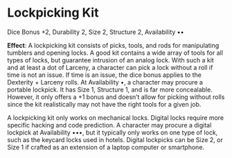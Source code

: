 # Lockpicking Kit

Dice Bonus +2, Durability 2, Size 2, Structure 2, Availability ••

**Effect**: A lockpicking kit consists of picks, tools, and rods
for manipulating tumblers and opening locks. A good kit contains a wide array of tools for all types of locks, but guarantee intrusion of an analog lock. With such a kit and at least a
dot of Larceny, a character can pick a lock without a roll
if time is not an issue. If time is an issue, the dice bonus
applies to the Dexterity + Larceny rolls. At Availability
•,
a character may procure a portable lockpick. It has Size 1,
Structure 1, and is far more concealable. However, it only
offers a +1 bonus and doesn’t allow for picking without
rolls since the kit realistically may not have the right tools
for a given job.

A lockpicking kit only works on mechanical locks.
Digital locks require more specific hacking and code
prediction. A character may procure a digital lockpick at
Availability •••, but it typically only works on one type
of lock, such as the keycard locks used in hotels. Digital
lockpicks can be Size 2, or Size 1 if crafted as an extension
of a laptop computer or smartphone. 